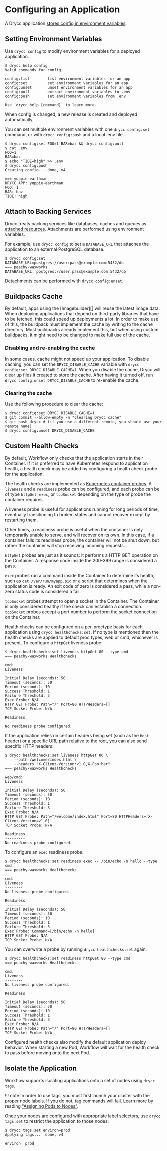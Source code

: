 # Configuring an Application

A Drycc application [stores config in environment variables][].


## Setting Environment Variables

Use `drycc config` to modify environment variables for a deployed application.

    $ drycc help config
    Valid commands for config:

    config:list        list environment variables for an app
    config:set         set environment variables for an app
    config:unset       unset environment variables for an app
    config:pull        extract environment variables to .env
    config:push        set environment variables from .env

    Use `drycc help [command]` to learn more.

When config is changed, a new release is created and deployed automatically.

You can set multiple environment variables with one `drycc config:set` command,
or with `drycc config:push` and a local .env file.

    $ drycc config:set FOO=1 BAR=baz && drycc config:pull
    $ cat .env
    FOO=1
    BAR=baz
    $ echo "TIDE=high" >> .env
    $ drycc config:push
    Creating config... done, v4

    === yuppie-earthman
    DRYCC_APP: yuppie-earthman
    FOO: 1
    BAR: baz
    TIDE: high


## Attach to Backing Services

Drycc treats backing services like databases, caches and queues as [attached resources][].
Attachments are performed using environment variables.

For example, use `drycc config` to set a `DATABASE_URL` that attaches
the application to an external PostgreSQL database.

    $ drycc config:set DATABASE_URL=postgres://user:pass@example.com:5432/db
    === peachy-waxworks
    DATABASE_URL: postgres://user:pass@example.com:5432/db

Detachments can be performed with `drycc config:unset`.


## Buildpacks Cache

By default, apps using the [Imagebuilder][] will reuse the latest image data.
When deploying applications that depend on third-party libraries that have to be fetched,
this could speed up deployments a lot. In order to make use of this, the buildpack must implement
the cache by writing to the cache directory. Most buildpacks already implement this, but when using
custom buildpacks, it might need to be changed to make full use of the cache.

### Disabling and re-enabling the cache

In some cases, cache might not speed up your application. To disable caching, you can set the
`DRYCC_DISABLE_CACHE` variable with `drycc config:set DRYCC_DISABLE_CACHE=1`. When you disable the
cache, Drycc will clear up files it created to store the cache. After having it turned off, run
`drycc config:unset DRYCC_DISABLE_CACHE` to re-enable the cache.

### Clearing the cache

Use the following procedure to clear the cache:

    $ drycc config:set DRYCC_DISABLE_CACHE=1
    $ git commit --allow-empty -m "Clearing Drycc cache"
    $ git push drycc # (if you use a different remote, you should use your remote name)
    $ drycc config:unset DRYCC_DISABLE_CACHE


## Custom Health Checks

By default, Workflow only checks that the application starts in their Container. If it is preferred
to have Kubernetes respond to application health, a health check may be added by configuring a
health check probe for the application.

The health checks are implemented as [Kubernetes container probes][kubernetes-probes]. A `liveness`
and a `readiness` probe can be configured, and each probe can be of type `httpGet`, `exec`, or
`tcpSocket` depending on the type of probe the container requires.

A liveness probe is useful for applications running for long periods of time, eventually
transitioning to broken states and cannot recover except by restarting them.

Other times, a readiness probe is useful when the container is only temporarily unable to serve,
and will recover on its own. In this case, if a container fails its readiness probe, the container
will not be shut down, but rather the container will stop receiving incoming requests.

`httpGet` probes are just as it sounds: it performs a HTTP GET operation on the Container. A
response code inside the 200-399 range is considered a pass.

`exec` probes run a command inside the Container to determine its health, such as
`cat /var/run/myapp.pid` or a script that determines when the application is ready. An exit code of
zero is considered a pass, while a non-zero status code is considered a fail.

`tcpSocket` probes attempt to open a socket in the Container. The Container is only considered
healthy if the check can establish a connection. `tcpSocket` probes accept a port number to perform
the socket connection on the Container.

Health checks can be configured on a per-proctype basis for each application using `drycc healthchecks:set`. If no type is mentioned then the health checks are applied to default proc types, web or cmd, whichever is present. To
configure a `httpGet` liveness probe:

```
$ drycc healthchecks:set liveness httpGet 80 --type cmd
=== peachy-waxworks Healthchecks

cmd:
Liveness
--------
Initial Delay (seconds): 50
Timeout (seconds): 50
Period (seconds): 10
Success Threshold: 1
Failure Threshold: 3
Exec Probe: N/A
HTTP GET Probe: Path="/" Port=80 HTTPHeaders=[]
TCP Socket Probe: N/A

Readiness
---------
No readiness probe configured.
```

If the application relies on certain headers being set (such as the `Host` header) or a specific
URL path relative to the root, you can also send specific HTTP headers:

```
$ drycc healthchecks:set liveness httpGet 80 \
    --path /welcome/index.html \
    --headers "X-Client-Version:v1.0,X-Foo:bar"
=== peachy-waxworks Healthchecks

web/cmd:
Liveness
--------
Initial Delay (seconds): 50
Timeout (seconds): 50
Period (seconds): 10
Success Threshold: 1
Failure Threshold: 3
Exec Probe: N/A
HTTP GET Probe: Path="/welcome/index.html" Port=80 HTTPHeaders=[X-Client-Version=v1.0]
TCP Socket Probe: N/A

Readiness
---------
No readiness probe configured.
```

To configure an `exec` readiness probe:

```
$ drycc healthchecks:set readiness exec -- /bin/echo -n hello --type cmd
=== peachy-waxworks Healthchecks

cmd:
Liveness
--------
No liveness probe configured.

Readiness
---------
Initial Delay (seconds): 50
Timeout (seconds): 50
Period (seconds): 10
Success Threshold: 1
Failure Threshold: 3
Exec Probe: Command=[/bin/echo -n hello]
HTTP GET Probe: N/A
TCP Socket Probe: N/A
```

You can overwrite a probe by running `drycc healthchecks:set` again:

```
$ drycc healthchecks:set readiness httpGet 80 --type cmd
=== peachy-waxworks Healthchecks

cmd:
Liveness
--------
No liveness probe configured.

Readiness
---------
Initial Delay (seconds): 50
Timeout (seconds): 50
Period (seconds): 10
Success Threshold: 1
Failure Threshold: 3
Exec Probe: N/A
HTTP GET Probe: Path="/" Port=80 HTTPHeaders=[]
TCP Socket Probe: N/A
```

Configured health checks also modify the default application deploy behavior. When starting a new
Pod, Workflow will wait for the health check to pass before moving onto the next Pod.


## Isolate the Application

Workflow supports isolating applications onto a set of nodes using `drycc tags`.

!!! note
    In order to use tags, you must first launch your cluster with the proper node labels. If you do
    not, tag commands will fail. Learn more by reading ["Assigning Pods to Nodes"][pods-to-nodes].

Once your nodes are configured with appropriate label selectors, use `drycc tags:set` to restrict
the application to those nodes:

```
$ drycc tags:set environ=prod
Applying tags...  done, v4

environ  prod
```


[attached resources]: http://12factor.net/backing-services
[kubernetes-probes]: https://kubernetes.io/docs/concepts/workloads/pods/pod-lifecycle/#container-probes
[pods-to-nodes]: http://kubernetes.io/docs/user-guide/node-selection/
[release]: ../reference-guide/terms.md#release
[router]:  ../understanding-workflow/components.md#router
[Slugbuilder]: ../understanding-workflow/components.md#builder-builder-slugbuilder-and-imagebuilder
[stores config in environment variables]: http://12factor.net/config
